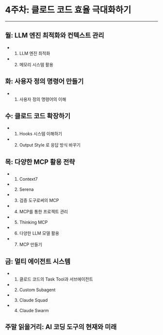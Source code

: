 # 4주차: 클로드 코드 효율 극대화하기 
---
## 월: LLM 엔진 최적화와 컨텍스트 관리 
- 1. LLM 엔진 최적화 
- 2. 메모리 시스템 활용 
 
## 화: 사용자 정의 명령어 만들기 
- 1. 사용자 정의 명령어의 이해 
 
## 수: 클로드 코드 확장하기 
- 1. Hooks 시스템 이해하기 
- 2. Output Style 로 응답 방식 바꾸기 

## 목: 다양한 MCP 활용 전략 
- 1. Context7  
- 2. Serena  
- 3. 검증 도구로써의 MCP 
- 4. MCP를 통한 프로젝트 관리 
- 5. Thinking MCP  
- 6. 다양한 LLM 모델 활용 
- 7. MCP 만들기 
 
## 금: 멀티 에이전트 시스템 
- 1. 클로드 코드의 Task Tool과 서브에이전트 
- 2. Custom Subagent  
- 3. Claude Squad  
- 4. Claude Swarm  
 
## 주말 읽을거리: AI 코딩 도구의 현재와 미래 


